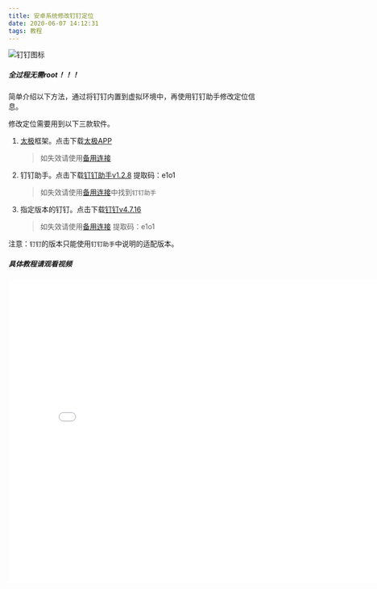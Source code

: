 ```yaml
---
title: 安卓系统修改钉钉定位
date: 2020-06-07 14:12:31
tags: 教程
---
```


![钉钉图标](https://gitee.com/ClimbSnailQ/Project_Image/raw/master/Note/dingdingd.jpg)

##### _全过程无需root！！！_

简单介绍以下方法，通过将钉钉内置到虚拟环境中，再使用钉钉助手修改定位信息。

修改定位需要用到以下三款软件。
1. [太极](https://taichi.cool/zh/)框架。点击下载[太极APP](https://taichi.cool/zh/download.html)
    > 如失效请使用[备用连接](https://github.com/taichi-framework/TaiChi/releases)
2. 钉钉助手。点击下载[钉钉助手v1.2.8](https://pan.baidu.com/s/1f7tEOUz8FwvkE3Rwq-i9bA) 提取码：e1o1
    > 如失效请使用[备用连接](https://taichi.cool/zh/module/)中找到`钉钉助手`
3. 指定版本的钉钉。点击下载[钉钉v4.7.16](./dingding4.7.16.apk)
    > 如失效请使用[备用连接](https://pan.baidu.com/s/1f7tEOUz8FwvkE3Rwq-i9bA) 提取码：e1o1

注意：`钉钉`的版本只能使用`钉钉助手`中说明的适配版本。

##### 具体教程请观看视频

<iframe
	src="//player.bilibili.com/player.html?aid=456174494&bvid=BV1n5411Y7XT&cid=209113398&page=1"
	scrolling="no"
	width="800px"
	height="600px"
	border="0"
	frameborder="no"
	framespacing="0"
	allowfullscreen="true"> 
</iframe>
